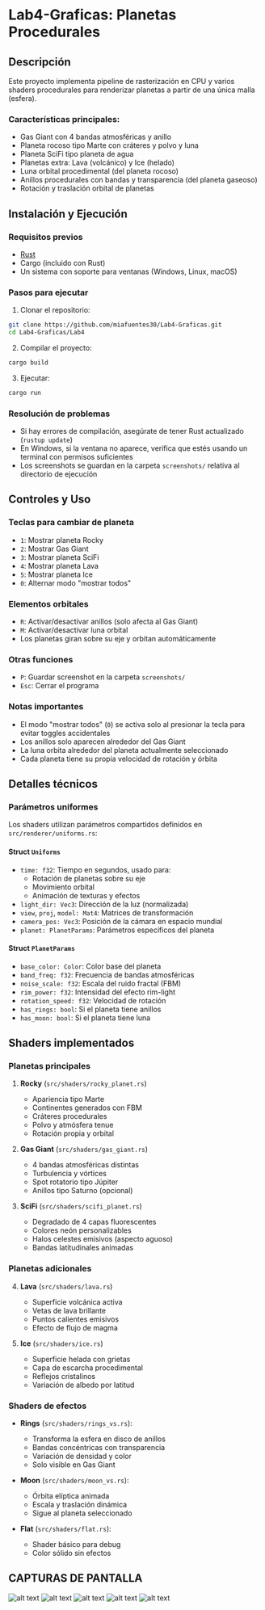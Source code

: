 # Lab4-Graficas: Planetas Procedurales

## Descripción

Este proyecto implementa pipeline de rasterización en CPU y varios
shaders procedurales para renderizar planetas a partir de una única malla (esfera).

### Características principales:
- Gas Giant con 4 bandas atmosféricas y anillo
- Planeta rocoso tipo Marte con cráteres y polvo y luna
- Planeta SciFi tipo planeta de agua
- Planetas extra: Lava (volcánico) y Ice (helado)
- Luna orbital procedimental (del planeta rocoso)
- Anillos procedurales con bandas y transparencia (del planeta gaseoso)
- Rotación y traslación orbital de planetas

## Instalación y Ejecución

### Requisitos previos
- [Rust](https://www.rust-lang.org/tools/install)
- Cargo (incluido con Rust)
- Un sistema con soporte para ventanas (Windows, Linux, macOS)

### Pasos para ejecutar
1. Clonar el repositorio:
```bash
git clone https://github.com/miafuentes30/Lab4-Graficas.git
cd Lab4-Graficas/Lab4
```

2. Compilar el proyecto:
```bash
cargo build
```

3. Ejecutar:
```bash
cargo run
```

### Resolución de problemas
- Si hay errores de compilación, asegúrate de tener Rust actualizado (`rustup update`)
- En Windows, si la ventana no aparece, verifica que estés usando un terminal con permisos suficientes
- Los screenshots se guardan en la carpeta `screenshots/` relativa al directorio de ejecución

## Controles y Uso

### Teclas para cambiar de planeta
- `1`: Mostrar planeta Rocky 
- `2`: Mostrar Gas Giant 
- `3`: Mostrar planeta SciFi 
- `4`: Mostrar planeta Lava 
- `5`: Mostrar planeta Ice 
- `0`: Alternar modo "mostrar todos" 

### Elementos orbitales
- `R`: Activar/desactivar anillos (solo afecta al Gas Giant)
- `M`: Activar/desactivar luna orbital
- Los planetas giran sobre su eje y orbitan automáticamente

### Otras funciones
- `P`: Guardar screenshot en la carpeta `screenshots/`
- `Esc`: Cerrar el programa

### Notas importantes
- El modo "mostrar todos" (`0`) se activa solo al presionar la tecla para evitar toggles accidentales
- Los anillos solo aparecen alrededor del Gas Giant 
- La luna orbita alrededor del planeta actualmente seleccionado
- Cada planeta tiene su propia velocidad de rotación y órbita

## Detalles técnicos

### Parámetros uniformes
Los shaders utilizan parámetros compartidos definidos en `src/renderer/uniforms.rs`:

#### Struct `Uniforms`
- `time: f32`: Tiempo en segundos, usado para:
  - Rotación de planetas sobre su eje
  - Movimiento orbital
  - Animación de texturas y efectos
- `light_dir: Vec3`: Dirección de la luz (normalizada)
- `view`, `proj`, `model: Mat4`: Matrices de transformación
- `camera_pos: Vec3`: Posición de la cámara en espacio mundial
- `planet: PlanetParams`: Parámetros específicos del planeta

#### Struct `PlanetParams`
- `base_color: Color`: Color base del planeta
- `band_freq: f32`: Frecuencia de bandas atmosféricas
- `noise_scale: f32`: Escala del ruido fractal (FBM)
- `rim_power: f32`: Intensidad del efecto rim-light
- `rotation_speed: f32`: Velocidad de rotación
- `has_rings: bool`: Si el planeta tiene anillos
- `has_moon: bool`: Si el planeta tiene luna


## Shaders implementados

### Planetas principales
1. **Rocky** (`src/shaders/rocky_planet.rs`)
   - Apariencia tipo Marte
   - Continentes generados con FBM
   - Cráteres procedurales
   - Polvo y atmósfera tenue
   - Rotación propia y orbital

2. **Gas Giant** (`src/shaders/gas_giant.rs`)
   - 4 bandas atmosféricas distintas
   - Turbulencia y vórtices
   - Spot rotatorio tipo Júpiter
   - Anillos tipo Saturno (opcional)

3. **SciFi** (`src/shaders/scifi_planet.rs`)
   - Degradado de 4 capas fluorescentes
   - Colores neón personalizables 
   - Halos celestes emisivos (aspecto aguoso)
   - Bandas latitudinales animadas

### Planetas adicionales
4. **Lava** (`src/shaders/lava.rs`)
   - Superficie volcánica activa
   - Vetas de lava brillante
   - Puntos calientes emisivos
   - Efecto de flujo de magma

5. **Ice** (`src/shaders/ice.rs`)
   - Superficie helada con grietas
   - Capa de escarcha procedimental
   - Reflejos cristalinos
   - Variación de albedo por latitud

### Shaders de efectos
- **Rings** (`src/shaders/rings_vs.rs`): 
  - Transforma la esfera en disco de anillos
  - Bandas concéntricas con transparencia
  - Variación de densidad y color
  - Solo visible en Gas Giant

- **Moon** (`src/shaders/moon_vs.rs`):
  - Órbita elíptica animada
  - Escala y traslación dinámica
  - Sigue al planeta seleccionado

- **Flat** (`src/shaders/flat.rs`):
  - Shader básico para debug
  - Color sólido sin efectos

## CAPTURAS DE PANTALLA
![alt text](screenshots/frame_13759.png)
![alt text](screenshots/frame_16206.png)
![alt text](screenshots/frame_22465.png)
![alt text](screenshots/frame_25086.png)
![alt text](screenshots/frame_26451.png)

